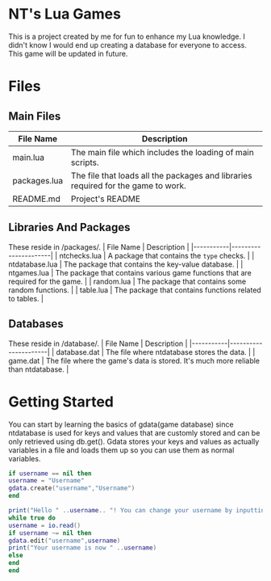 # NT's Lua Games
This is a project created by me for fun to enhance my Lua knowledge. I didn't know I would end up creating a database for everyone to access. This game will be updated in future. 

# Files

## Main Files

| File Name | Description          |
|-----------|----------------------|
| main.lua  | The main file which includes the loading of main scripts.      |
| packages.lua | The file that loads all the packages and libraries required for the game to work. |
| README.md | Project's README    |

## Libraries And Packages
These reside in /packages/.
| File Name | Description          |
|-----------|----------------------|
| ntchecks.lua  | A package that contains the `type` checks.      |
| ntdatabase.lua | The package that contains the key-value database. |
| ntgames.lua | The package that contains various game functions that are required for the game.   |
| random.lua | The package that contains some random functions.   |
| table.lua | The package that contains functions related to tables.   |

## Databases
These reside in /database/.
| File Name | Description          |
|-----------|----------------------|
| database.dat | The file where ntdatabase stores the data. |
| game.dat | The file where the game's data is stored. It's much more reliable than ntdatabase. |

# Getting Started
You can start by learning the basics of gdata(game database) since ntdatabase is used for keys and values that are customly stored and can be only retrieved using db.get(). Gdata stores your keys and values as actually variables in a file and loads them up so you can use them as normal variables.
```lua
if username == nil then
username = "Username"
gdata.create("username","Username")
end

print("Hello " ..username.. "! You can change your username by inputting anything in the console.")
while true do
username = io.read()
if username ~= nil then
gdata.edit("username",username)
print("Your username is now " ..username)
else
end
end
```



